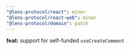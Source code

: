 ```yaml
---
"@lens-protocol/react": minor
"@lens-protocol/react-web": minor
"@lens-protocol/domain": patch
---
```


**feat:** support for self-funded `useCreateComment`
